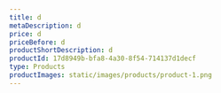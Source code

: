 ```yaml
---
title: d
metaDescription: d
price: d
priceBefore: d
productShortDescription: d
productId: 17d8949b-bfa8-4a30-8f54-714137d1decf
type: Products
productImages: static/images/products/product-1.png
---
```

